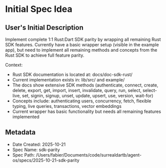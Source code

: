 # Initial Spec Idea

## User's Initial Description
Implement complete 1:1 Rust:Dart SDK parity by wrapping all remaining Rust SDK features. Currently have a basic wrapper setup (visible in the example app), but need to implement all remaining methods and concepts from the Rust SDK to achieve full feature parity.

Context:
- Rust SDK documentation is located at: docs/doc-sdk-rust/
- Current implementation exists in: lib/src/ and example/
- The docs show extensive SDK methods (authenticate, connect, create, delete, export, get, import, insert, invalidate, query, run, select, select-live, set, signin, signup, unset, update, upsert, use, version, wait-for)
- Concepts include: authenticating users, concurrency, fetch, flexible typing, live queries, transactions, vector embeddings
- Current wrapper has basic functionality but needs all remaining features implemented

## Metadata
- Date Created: 2025-10-21
- Spec Name: sdk-parity
- Spec Path: /Users/fabier/Documents/code/surrealdartb/agent-os/specs/2025-10-21-sdk-parity
